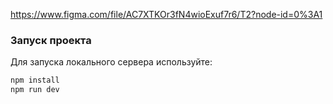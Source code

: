 https://www.figma.com/file/AC7XTKOr3fN4wioExuf7r6/T2?node-id=0%3A1

### Запуск проекта

Для запуска локального сервера используйте:

```bash
npm install
npm run dev
```
